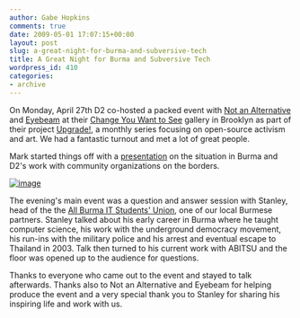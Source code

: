```yaml
---
author: Gabe Hopkins
comments: true
date: 2009-05-01 17:07:15+00:00
layout: post
slug: a-great-night-for-burma-and-subversive-tech
title: A Great Night for Burma and Subversive Tech
wordpress_id: 410
categories:
- archive
---
```


On Monday, April 27th D2 co-hosted a packed event with [Not an Alternative](http://www.notanalternative.net/wordpress/) and [Eyebeam](http://eyebeam.org/) at their [Change You Want to See](http://thechangeyouwanttosee.com/) gallery in Brooklyn as part of their project [Upgrade!](http://upgrade.eyebeam.org/), a monthly series focusing on open-source activism and art. We had a fantastic turnout and met a lot of great people.

Mark started things off with a [presentation](http://www.slideshare.net/mbelinsky/subversive-technology-burmas-struggle-for-democracy) on the situation in Burma and D2's work with community organizations on the borders.

[![image](https://s3.amazonaws.com/digidem-www/wp-content/uploads/2009/05/dsc00815-300x225.jpg)](https://s3.amazonaws.com/digidem-www/wp-content/uploads/2009/05/dsc00815.jpg)

The evening's main event was a question and answer session with Stanley, head of the the [All Burma IT Students' Union](http://www.abitsu.org/), one of our local Burmese partners. Stanley talked about his early career in Burma where he taught computer science, his work with the underground democracy movement, his run-ins with the military police and his arrest and eventual escape to Thailand in 2003. Talk then turned to his current work with ABITSU and the floor was opened up to the audience for questions.

Thanks to everyone who came out to the event and stayed to talk afterwards. Thanks also to Not an Alternative and Eyebeam for helping produce the event and a very special thank you to Stanley for sharing his inspiring life and work with us.
